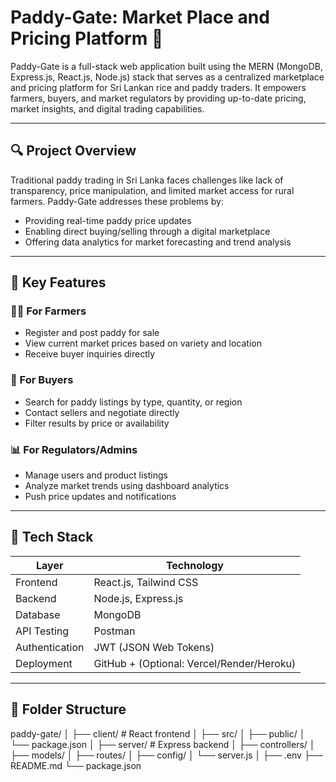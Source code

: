 # Paddy-Gate: Market Place and Pricing Platform 🌾

Paddy-Gate is a full-stack web application built using the MERN (MongoDB, Express.js, React.js, Node.js) stack that serves as a centralized marketplace and pricing platform for Sri Lankan rice and paddy traders. It empowers farmers, buyers, and market regulators by providing up-to-date pricing, market insights, and digital trading capabilities.

---

## 🔍 Project Overview

Traditional paddy trading in Sri Lanka faces challenges like lack of transparency, price manipulation, and limited market access for rural farmers. Paddy-Gate addresses these problems by:

- Providing real-time paddy price updates
- Enabling direct buying/selling through a digital marketplace
- Offering data analytics for market forecasting and trend analysis

---

## 🚀 Key Features

### 👨‍🌾 For Farmers
- Register and post paddy for sale
- View current market prices based on variety and location
- Receive buyer inquiries directly

### 🛒 For Buyers
- Search for paddy listings by type, quantity, or region
- Contact sellers and negotiate directly
- Filter results by price or availability

### 📊 For Regulators/Admins
- Manage users and product listings
- Analyze market trends using dashboard analytics
- Push price updates and notifications

---

## 🧱 Tech Stack

| Layer         | Technology              |
|---------------|--------------------------|
| Frontend      | React.js, Tailwind CSS   |
| Backend       | Node.js, Express.js      |
| Database      | MongoDB                  |
| API Testing   | Postman                  |
| Authentication | JWT (JSON Web Tokens)   |
| Deployment    | GitHub + (Optional: Vercel/Render/Heroku) |

---

## 📂 Folder Structure

paddy-gate/
│
├── client/ # React frontend
│ ├── src/
│ ├── public/
│ └── package.json
│
├── server/ # Express backend
│ ├── controllers/
│ ├── models/
│ ├── routes/
│ ├── config/
│ └── server.js
│
├── .env
├── README.md
└── package.json


